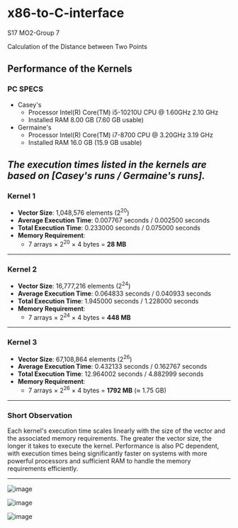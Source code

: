 # x86-to-C-interface
S17 MO2-Group 7

Calculation of the Distance between Two Points

## Performance of the Kernels
### **PC SPECS**
- Casey's
  - Processor	Intel(R) Core(TM) i5-10210U CPU @ 1.60GHz   2.10 GHz
  - Installed RAM	8.00 GB (7.60 GB usable)
- Germaine's
  - Processor	Intel(R) Core(TM) i7-8700 CPU @ 3.20GHz   3.19 GHz
  - Installed RAM	16.0 GB (15.9 GB usable)
 
*The execution times listed in the kernels are based on [Casey's runs / Germaine's runs].*
---

### **Kernel 1**
- **Vector Size**: 1,048,576 elements (2<sup>20</sup>)
- **Average Execution Time**: 0.007767 seconds / 0.002500 seconds
- **Total Execution Time**: 0.233000 seconds /  0.075000 seconds
- **Memory Requirement**: 
  - 7 arrays × 2<sup>20</sup> × 4 bytes = **28 MB**

---

### **Kernel 2**
- **Vector Size**: 16,777,216 elements (2<sup>24</sup>)
- **Average Execution Time**: 0.064833 seconds / 0.040933 seconds
- **Total Execution Time**: 1.945000 seconds / 1.228000 seconds
- **Memory Requirement**: 
  - 7 arrays × 2<sup>24</sup> × 4 bytes = **448 MB**

---

### **Kernel 3**
- **Vector Size**: 67,108,864 elements (2<sup>26</sup>)
- **Average Execution Time**: 0.432133 seconds / 0.162767 seconds
- **Total Execution Time**: 12.964002 seconds / 4.882999 seconds
- **Memory Requirement**: 
  - 7 arrays × 2<sup>26</sup> × 4 bytes = **1792 MB** (≈ 1.75 GB)

---

### Short Observation
Each kernel's execution time scales linearly with the size of the vector and the associated memory requirements. The greater the vector size, the longer it takes to execute the kernel. Performance is also PC dependent, with execution times being significantly faster on systems with more powerful processors and sufficient RAM to handle the memory requirements efficiently.

---

![image](https://github.com/user-attachments/assets/92b22e00-f7a1-40bf-9b2d-16dcf6cac19d)

![image](https://github.com/user-attachments/assets/e01ca916-e10e-4034-841e-99c6330e9897)

![image](https://github.com/user-attachments/assets/4d115625-8d38-4c55-9a44-467000072e70)
